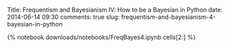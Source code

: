 Title: Frequentism and Bayesianism IV: How to be a Bayesian in Python
date: 2014-06-14 09:30
comments: true
slug: frequentism-and-bayesianism-4-bayesian-in-python

{% notebook downloads/notebooks/FreqBayes4.ipynb cells[2:] %}